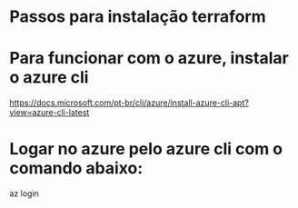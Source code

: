 # Passos para instalação terraform

# Para funcionar com o azure, instalar o azure cli

https://docs.microsoft.com/pt-br/cli/azure/install-azure-cli-apt?view=azure-cli-latest

# Logar no azure pelo azure cli com o comando abaixo:

az login
